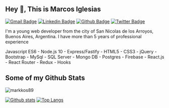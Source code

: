 ## Hey 👋, This is Marcos Iglesias
[![Gmail Badge](https://img.shields.io/badge/-markkos89@gmail.com-c14438?style=flat&logo=Gmail&logoColor=white&link=mailto:markkos89@gmail.com)](mailto:markkos89@gmail.com) 
[![Linkedin Badge](https://img.shields.io/badge/-https://www.linkedin.com/in/marcosiglesias-705a3256/-0072b1?style=flat&logo=Linkedin&logoColor=white&link=https://www.linkedin.com/in/https://www.linkedin.com/in/marcosiglesias-705a3256//)](https://www.linkedin.com/in/https://www.linkedin.com/in/marcosiglesias-705a3256//) [![Github Badge](https://img.shields.io/badge/-markkos89-grey?style=flat&logo=github&logoColor=white&link=https://github.com/markkos89/)](https://www.github.com/markkos89/) [![Twitter Badge](https://img.shields.io/badge/-markkos89-00acee?style=flat&logo=twitter&logoColor=white&link=https://twitter.com/markkos89/)](https://www.twitter.com/markkos89/) <p align='left'>I'm a young web developer from the city of San Nicolas de los Arroyos, Buenos Aires, Argentina. I have more than 5 years of professional experience

Javascript ES6 - Node.js 10 - Express/Fastify - HTML5 - CSS3 - jQuery - Bootstrap - MySql - SQL Server - Mongo DB - Postgres - Firebase - React.js - React Router - Redux - Hooks </p>
## Some of my Github Stats
<p align=left> <img src=https://komarev.com/ghpvc/?username=markkos89 alt=markkos89 /> </p>

[![Github stats](https://github-readme-stats.vercel.app/api?username=markkos89&show_icons=true&include_all_commits=true)](https://github.com/markkos89/github-readme-stats)
[![Top Langs](https://github-readme-stats.vercel.app/api/top-langs/?username=markkos89&layout=compact)](https://github.com/markkos89/github-readme-stats)
